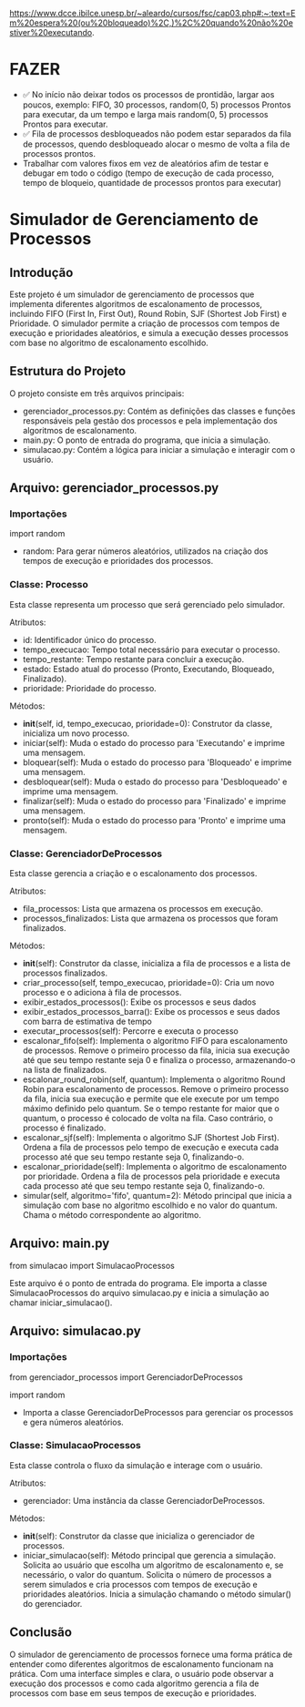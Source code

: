 https://www.dcce.ibilce.unesp.br/~aleardo/cursos/fsc/cap03.php#:~:text=Em%20espera%20(ou%20bloqueado)%2C,)%2C%20quando%20não%20estiver%20executando.

# FAZER
- ✅ No início não deixar todos os processos de prontidão, largar aos poucos, exemplo: FIFO, 30 processos, random(0, 5) processos Prontos para executar, da um tempo e larga mais random(0, 5) processos Prontos para executar.
- ✅ Fila de processos desbloqueados não podem estar separados da fila de processos, quendo desbloqueado alocar o mesmo de volta a fila de processos prontos.
- Trabalhar com valores fixos em vez de aleatórios afim de testar e debugar em todo o código (tempo de execução de cada processo, tempo de bloqueio, quantidade de processos prontos para executar)



# Simulador de Gerenciamento de Processos

## Introdução
Este projeto é um simulador de gerenciamento de processos que implementa diferentes algoritmos de escalonamento de processos, incluindo FIFO (First In, First Out), Round Robin, SJF (Shortest Job First) e Prioridade. O simulador permite a criação de processos com tempos de execução e prioridades aleatórios, e simula a execução desses processos com base no algoritmo de escalonamento escolhido.

## Estrutura do Projeto
O projeto consiste em três arquivos principais:

- gerenciador_processos.py: Contém as definições das classes e funções responsáveis pela gestão dos processos e pela implementação dos algoritmos de escalonamento.
- main.py: O ponto de entrada do programa, que inicia a simulação.
- simulacao.py: Contém a lógica para iniciar a simulação e interagir com o usuário.

## Arquivo: gerenciador_processos.py
### Importações
import random

- random: Para gerar números aleatórios, utilizados na criação dos tempos de execução e prioridades dos processos.

### Classe: Processo
Esta classe representa um processo que será gerenciado pelo simulador.

Atributos:
- id: Identificador único do processo.
- tempo_execucao: Tempo total necessário para executar o processo.
- tempo_restante: Tempo restante para concluir a execução.
- estado: Estado atual do processo (Pronto, Executando, Bloqueado, Finalizado).
- prioridade: Prioridade do processo.

Métodos:
- __init__(self, id, tempo_execucao, prioridade=0): Construtor da classe, inicializa um novo processo.
- iniciar(self): Muda o estado do processo para 'Executando' e imprime uma mensagem.
- bloquear(self): Muda o estado do processo para 'Bloqueado' e imprime uma mensagem.
- desbloquear(self): Muda o estado do processo para 'Desbloqueado' e imprime uma mensagem.
- finalizar(self): Muda o estado do processo para 'Finalizado' e imprime uma mensagem.
- pronto(self): Muda o estado do processo para 'Pronto' e imprime uma mensagem.

### Classe: GerenciadorDeProcessos
Esta classe gerencia a criação e o escalonamento dos processos.

Atributos:
- fila_processos: Lista que armazena os processos em execução.
- processos_finalizados: Lista que armazena os processos que foram finalizados.

Métodos:
- __init__(self): Construtor da classe, inicializa a fila de processos e a lista de processos finalizados.
- criar_processo(self, tempo_execucao, prioridade=0): Cria um novo processo e o adiciona à fila de processos.
- exibir_estados_processos(): Exibe os processos e seus dados
- exibir_estados_processos_barra(): Exibe os processos e seus dados com barra de estimativa de tempo
- executar_processos(self): Percorre e executa o processo
- escalonar_fifo(self): Implementa o algoritmo FIFO para escalonamento de processos.
Remove o primeiro processo da fila, inicia sua execução até que seu tempo restante seja 0 e finaliza o processo, armazenando-o na lista de finalizados.
- escalonar_round_robin(self, quantum): Implementa o algoritmo Round Robin para escalonamento de processos.
Remove o primeiro processo da fila, inicia sua execução e permite que ele execute por um tempo máximo definido pelo quantum. Se o tempo restante for maior que o quantum, o processo é colocado de volta na fila. Caso contrário, o processo é finalizado.
- escalonar_sjf(self): Implementa o algoritmo SJF (Shortest Job First).
Ordena a fila de processos pelo tempo de execução e executa cada processo até que seu tempo restante seja 0, finalizando-o.
- escalonar_prioridade(self): Implementa o algoritmo de escalonamento por prioridade.
Ordena a fila de processos pela prioridade e executa cada processo até que seu tempo restante seja 0, finalizando-o.
- simular(self, algoritmo='fifo', quantum=2): Método principal que inicia a simulação com base no algoritmo escolhido e no valor do quantum. Chama o método correspondente ao algoritmo.

## Arquivo: main.py
from simulacao import SimulacaoProcessos

Este arquivo é o ponto de entrada do programa. Ele importa a classe SimulacaoProcessos do arquivo simulacao.py e inicia a simulação ao chamar iniciar_simulacao().

## Arquivo: simulacao.py
### Importações
from gerenciador_processos import GerenciadorDeProcessos

import random

- Importa a classe GerenciadorDeProcessos para gerenciar os processos e gera números aleatórios.

### Classe: SimulacaoProcessos
Esta classe controla o fluxo da simulação e interage com o usuário.

Atributos:
- gerenciador: Uma instância da classe GerenciadorDeProcessos.

Métodos:
- __init__(self): Construtor da classe que inicializa o gerenciador de processos.
- iniciar_simulacao(self): Método principal que gerencia a simulação.
Solicita ao usuário que escolha um algoritmo de escalonamento e, se necessário, o valor do quantum.
Solicita o número de processos a serem simulados e cria processos com tempos de execução e prioridades aleatórios.
Inicia a simulação chamando o método simular() do gerenciador.

## Conclusão
O simulador de gerenciamento de processos fornece uma forma prática de entender como diferentes algoritmos de escalonamento funcionam na prática. Com uma interface simples e clara, o usuário pode observar a execução dos processos e como cada algoritmo gerencia a fila de processos com base em seus tempos de execução e prioridades.

